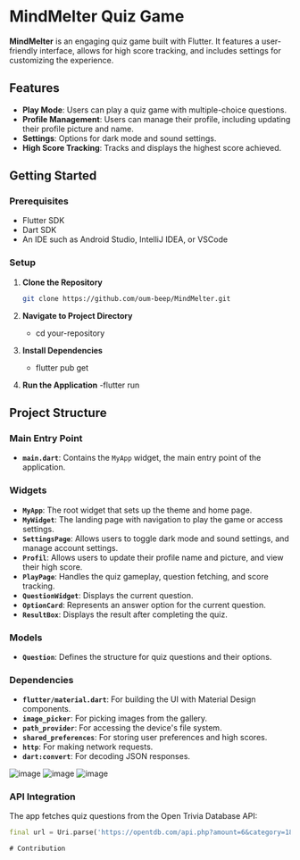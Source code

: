 # MindMelter Quiz Game

**MindMelter** is an engaging quiz game built with Flutter. It features a user-friendly interface, allows for high score tracking, and includes settings for customizing the experience.

## Features

- **Play Mode**: Users can play a quiz game with multiple-choice questions.
- **Profile Management**: Users can manage their profile, including updating their profile picture and name.
- **Settings**: Options for dark mode and sound settings.
- **High Score Tracking**: Tracks and displays the highest score achieved.

## Getting Started

### Prerequisites

- Flutter SDK
- Dart SDK
- An IDE such as Android Studio, IntelliJ IDEA, or VSCode

### Setup

1. **Clone the Repository**

   ```bash
   git clone https://github.com/oum-beep/MindMelter.git

2. **Navigate to Project Directory**

   - cd your-repository

3. **Install Dependencies**
   - flutter pub get

4. **Run the Application**
   -flutter run

## Project Structure

### Main Entry Point

- **`main.dart`**: Contains the `MyApp` widget, the main entry point of the application.

### Widgets

- **`MyApp`**: The root widget that sets up the theme and home page.
- **`MyWidget`**: The landing page with navigation to play the game or access settings.
- **`SettingsPage`**: Allows users to toggle dark mode and sound settings, and manage account settings.
- **`Profil`**: Allows users to update their profile name and picture, and view their high score.
- **`PlayPage`**: Handles the quiz gameplay, question fetching, and score tracking.
- **`QuestionWidget`**: Displays the current question.
- **`OptionCard`**: Represents an answer option for the current question.
- **`ResultBox`**: Displays the result after completing the quiz.

### Models

- **`Question`**: Defines the structure for quiz questions and their options.

### Dependencies

- **`flutter/material.dart`**: For building the UI with Material Design components.
- **`image_picker`**: For picking images from the gallery.
- **`path_provider`**: For accessing the device's file system.
- **`shared_preferences`**: For storing user preferences and high scores.
- **`http`**: For making network requests.
- **`dart:convert`**: For decoding JSON responses.

![image](https://github.com/user-attachments/assets/2ac4ee86-c6e5-455b-a388-3a24f95cb25b)
![image](https://github.com/user-attachments/assets/f64b3365-1a24-4205-9bee-56e6e054c6ec)
![image](https://github.com/user-attachments/assets/e57ec1b9-c8dc-4e4e-afee-eac5757473b9)


### API Integration

The app fetches quiz questions from the Open Trivia Database API:

```dart
final url = Uri.parse('https://opentdb.com/api.php?amount=6&category=18&difficulty=easy&type=multiple');

# Contribution
